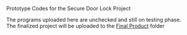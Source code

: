 Prototype Codes for the Secure Door Lock Project

The programs uploaded here are unchecked and still on testing phase.\
The finalized project will be uploaded to the [Final Product](https://github.com/dandeviant/ESP8266-Server-Door-Lock/tree/main/final_product) folder
